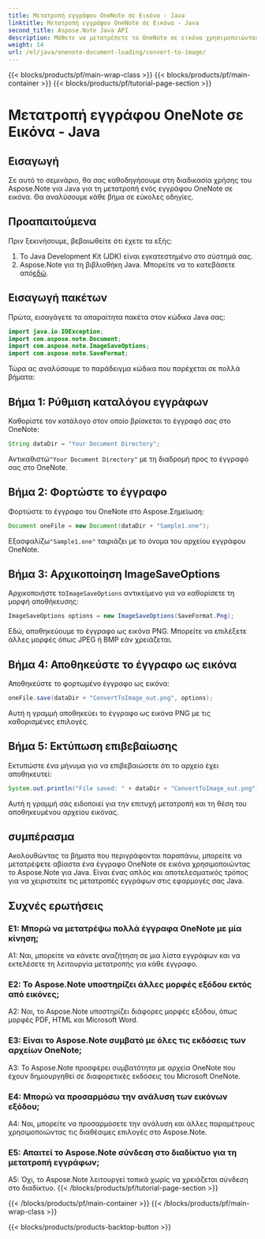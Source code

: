 ```yaml
---
title: Μετατροπή εγγράφου OneNote σε Εικόνα - Java
linktitle: Μετατροπή εγγράφου OneNote σε Εικόνα - Java
second_title: Aspose.Note Java API
description: Μάθετε να μετατρέπετε το OneNote σε εικόνα χρησιμοποιώντας το Aspose.Note για Java. Ακολουθήστε εύκολα βήματα, φορτώστε το έγγραφο, αρχικοποιήστε τις επιλογές και αποθηκεύστε ως PNG.
weight: 14
url: /el/java/onenote-document-loading/convert-to-image/
---
```


{{< blocks/products/pf/main-wrap-class >}}
{{< blocks/products/pf/main-container >}}
{{< blocks/products/pf/tutorial-page-section >}}

# Μετατροπή εγγράφου OneNote σε Εικόνα - Java

## Εισαγωγή

Σε αυτό το σεμινάριο, θα σας καθοδηγήσουμε στη διαδικασία χρήσης του Aspose.Note για Java για τη μετατροπή ενός εγγράφου OneNote σε εικόνα. Θα αναλύσουμε κάθε βήμα σε εύκολες οδηγίες.

## Προαπαιτούμενα

Πριν ξεκινήσουμε, βεβαιωθείτε ότι έχετε τα εξής:

1. Το Java Development Kit (JDK) είναι εγκατεστημένο στο σύστημά σας.
2.  Aspose.Note για τη βιβλιοθήκη Java. Μπορείτε να το κατεβάσετε από[εδώ](https://releases.aspose.com/note/java/).

## Εισαγωγή πακέτων

Πρώτα, εισαγάγετε τα απαραίτητα πακέτα στον κώδικα Java σας:

```java
import java.io.IOException;
import com.aspose.note.Document;
import com.aspose.note.ImageSaveOptions;
import com.aspose.note.SaveFormat;
```

Τώρα ας αναλύσουμε το παράδειγμα κώδικα που παρέχεται σε πολλά βήματα:

## Βήμα 1: Ρύθμιση καταλόγου εγγράφων

Καθορίστε τον κατάλογο στον οποίο βρίσκεται το έγγραφό σας στο OneNote:

```java
String dataDir = "Your Document Directory";
```

 Αντικαθιστώ`"Your Document Directory"` με τη διαδρομή προς το έγγραφό σας στο OneNote.

## Βήμα 2: Φορτώστε το έγγραφο

Φορτώστε το έγγραφο του OneNote στο Aspose.Σημείωση:

```java
Document oneFile = new Document(dataDir + "Sample1.one");
```

 Εξασφαλίζω`"Sample1.one"` ταιριάζει με το όνομα του αρχείου εγγράφου OneNote.

## Βήμα 3: Αρχικοποίηση ImageSaveOptions

 Αρχικοποιήστε το`ImageSaveOptions` αντικείμενο για να καθορίσετε τη μορφή αποθήκευσης:

```java
ImageSaveOptions options = new ImageSaveOptions(SaveFormat.Png);
```

Εδώ, αποθηκεύουμε το έγγραφο ως εικόνα PNG. Μπορείτε να επιλέξετε άλλες μορφές όπως JPEG ή BMP εάν χρειάζεται.

## Βήμα 4: Αποθηκεύστε το έγγραφο ως εικόνα

Αποθηκεύστε το φορτωμένο έγγραφο ως εικόνα:

```java
oneFile.save(dataDir + "ConvertToImage_out.png", options);
```

Αυτή η γραμμή αποθηκεύει το έγγραφο ως εικόνα PNG με τις καθορισμένες επιλογές.

## Βήμα 5: Εκτύπωση επιβεβαίωσης

Εκτυπώστε ένα μήνυμα για να επιβεβαιώσετε ότι το αρχείο έχει αποθηκευτεί:

```java
System.out.println("File saved: " + dataDir + "ConvertToImage_out.png");
```

Αυτή η γραμμή σάς ειδοποιεί για την επιτυχή μετατροπή και τη θέση του αποθηκευμένου αρχείου εικόνας.

## συμπέρασμα

Ακολουθώντας τα βήματα που περιγράφονται παραπάνω, μπορείτε να μετατρέψετε αβίαστα ένα έγγραφο OneNote σε εικόνα χρησιμοποιώντας το Aspose.Note για Java. Είναι ένας απλός και αποτελεσματικός τρόπος για να χειριστείτε τις μετατροπές εγγράφων στις εφαρμογές σας Java.

## Συχνές ερωτήσεις

### Ε1: Μπορώ να μετατρέψω πολλά έγγραφα OneNote με μία κίνηση;

A1: Ναι, μπορείτε να κάνετε αναζήτηση σε μια λίστα εγγράφων και να εκτελέσετε τη λειτουργία μετατροπής για κάθε έγγραφο.

### Ε2: Το Aspose.Note υποστηρίζει άλλες μορφές εξόδου εκτός από εικόνες;

A2: Ναι, το Aspose.Note υποστηρίζει διάφορες μορφές εξόδου, όπως μορφές PDF, HTML και Microsoft Word.

### Ε3: Είναι το Aspose.Note συμβατό με όλες τις εκδόσεις των αρχείων OneNote;

A3: Το Aspose.Note προσφέρει συμβατότητα με αρχεία OneNote που έχουν δημιουργηθεί σε διαφορετικές εκδόσεις του Microsoft OneNote.

### Ε4: Μπορώ να προσαρμόσω την ανάλυση των εικόνων εξόδου;

A4: Ναι, μπορείτε να προσαρμόσετε την ανάλυση και άλλες παραμέτρους χρησιμοποιώντας τις διαθέσιμες επιλογές στο Aspose.Note.

### Ε5: Απαιτεί το Aspose.Note σύνδεση στο διαδίκτυο για τη μετατροπή εγγράφων;

A5: Όχι, το Aspose.Note λειτουργεί τοπικά χωρίς να χρειάζεται σύνδεση στο διαδίκτυο.
{{< /blocks/products/pf/tutorial-page-section >}}

{{< /blocks/products/pf/main-container >}}
{{< /blocks/products/pf/main-wrap-class >}}

{{< blocks/products/products-backtop-button >}}
